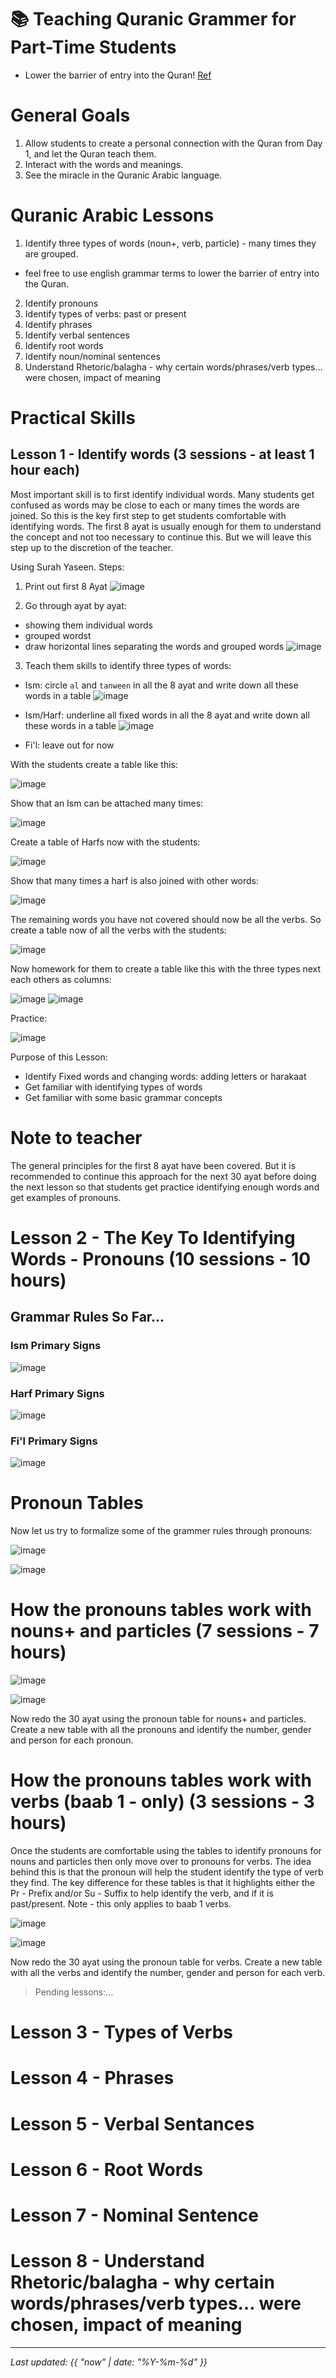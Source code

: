 # 📚 Teaching Quranic Grammer for Part-Time Students

- Lower the barrier of entry into the Quran! [Ref](https://bbdev18.github.io/practical_arabic_grammer/learning_approach)

# General Goals

1. Allow students to create a personal connection with the Quran from Day 1, and let the Quran teach them.
2. Interact with the words and meanings.
3. See the miracle in the Quranic Arabic language.

# Quranic Arabic Lessons

1. Identify three types of words (noun+, verb, particle) - many times they are grouped.
- feel free to use english grammar terms to lower the barrier of entry into the Quran.
2. Identify pronouns
3. Identify types of verbs: past or present
4. Identify phrases
5. Identify verbal sentences
6. Identify root words
7. Identify noun/nominal sentences
8. Understand Rhetoric/balagha - why certain words/phrases/verb types… were chosen, impact of meaning

# Practical Skills

## Lesson 1 - Identify words (3 sessions - at least 1 hour each)

Most important skill is to first identify individual words. Many students get confused as words may be close to each or many times
the words are joined. So this is the key first step to get students comfortable with identifying words. The first 8 ayat is usually enough
for them to understand the concept and not too necessary to continue this. But we will leave this step up to the discretion of the teacher.

Using Surah Yaseen.
Steps:
1. Print out first 8 Ayat
![image](https://github.com/user-attachments/assets/8bbd36d5-b7fe-4324-a2db-4fed9a7f689f)

2. Go through ayat by ayat:
- showing them individual words
- grouped wordst
- draw horizontal lines separating the words and grouped words
![image](https://github.com/user-attachments/assets/4eff4189-49e7-434d-a0e1-4963729319bd)


3. Teach them skills to identify three types of words:
- Ism: circle `al` and `tanween` in all the 8 ayat and write down all these words in a table
![image](https://github.com/user-attachments/assets/2e94d3ff-654d-4ed7-9b8f-b814eb03e86d)

- Ism/Harf: underline all fixed words in all the 8 ayat and write down all these words in a table
![image](https://github.com/user-attachments/assets/ea3dc4ca-f281-4df3-86a1-cf0bfc38165a)

- Fi'l: leave out for now  

With the students create a table like this:

![image](https://github.com/user-attachments/assets/9e889105-b221-462f-b18e-b66010945e9a)

Show that an Ism can be attached many times:

![image](https://github.com/user-attachments/assets/0369d529-1ce1-4390-a865-ec0a491ad299)

Create a table of Harfs now with the students:

![image](https://github.com/user-attachments/assets/f7582c72-a943-4bb6-b25b-e1cb7fa3d1b5)

Show that many times a harf is also joined with other words:

![image](https://github.com/user-attachments/assets/738ee5e8-6880-4700-80a0-da939606d1be)

The remaining words you have not covered should now be all the verbs. So create a table now of all the verbs with the students:

![image](https://github.com/user-attachments/assets/8143b5ee-5c6c-42fd-a543-74fb60de1444)

Now homework for them to create a table like this with the three types next each others as columns:

![image](https://github.com/user-attachments/assets/2ae5e0ff-e2b5-4401-9f35-fa7daa665722)
![image](https://github.com/user-attachments/assets/700dce38-17a1-434f-9c8e-25277113c659)

Practice:

![image](https://github.com/user-attachments/assets/d673939a-fa19-42e4-a725-ef4499913096)

Purpose of this Lesson:

- Identify Fixed words and changing words: adding letters or harakaat
- Get familiar with identifying types of words
- Get familiar with some basic grammar concepts

# Note to teacher

The general principles for the first 8 ayat have been covered. But it is recommended to continue this approach
for the next 30 ayat before doing the next lesson so that students get practice identifying enough words and get examples of pronouns.

# Lesson 2 - The Key To Identifying Words - Pronouns (10 sessions - 10 hours)

## Grammar Rules So Far...

### Ism Primary Signs

![image](https://github.com/user-attachments/assets/076e6c92-10bd-477c-9266-342fba6dfc7a)

### Harf Primary Signs

![image](https://github.com/user-attachments/assets/02547e8b-e3b8-4a06-b78f-382f7fc52ce2)

### Fi'l Primary Signs

![image](https://github.com/user-attachments/assets/a776cc60-c1a9-4fd4-8e1a-3cf2c3d9b9bc)

# Pronoun Tables

Now let us try to formalize some of the grammer rules through pronouns:

![image](https://github.com/user-attachments/assets/58242e47-bc73-4860-b0c8-052f216bd7d8)

![image](https://github.com/user-attachments/assets/f9cc0417-d580-4afb-a208-a00e561b1f28)

# How the pronouns tables work with nouns+ and particles (7 sessions - 7 hours)

![image](https://github.com/user-attachments/assets/edd80c36-861c-4da2-b3f6-8f88630fe98e)

![image](https://github.com/user-attachments/assets/cefcd7e8-0184-487e-b334-e38e43d4e969)

Now redo the 30 ayat using the pronoun table for nouns+ and particles. Create a new table with all the pronouns and identify the number, gender and person for each pronoun.

# How the pronouns tables work with verbs (baab 1 - only) (3 sessions - 3 hours)

Once the students are comfortable using the tables to identify pronouns for nouns and particles then only move over to pronouns for verbs.
The idea behind this is that the pronoun will help the student identify the type of verb they find.
The key difference for these tables is that it highlights either the Pr - Prefix and/or Su - Suffix to help identify the verb, and if it is past/present.
Note - this only applies to baab 1 verbs.

![image](https://github.com/user-attachments/assets/f241a65e-9547-43e8-8622-eb6a2b89068a)

![image](https://github.com/user-attachments/assets/34fa9e37-e052-4396-8ed1-0ec6ef7fa698)

Now redo the 30 ayat using the pronoun table for verbs. Create a new table with all the verbs and identify the number, gender and person for each verb.

> Pending lessons:...

# Lesson 3 - Types of Verbs

# Lesson 4 - Phrases

# Lesson 5 - Verbal Sentances

# Lesson 6 - Root Words

# Lesson 7 - Nominal Sentence

# Lesson 8 - Understand Rhetoric/balagha - why certain words/phrases/verb types… were chosen, impact of meaning



---

_Last updated: {{ "now" | date: "%Y-%m-%d" }}_
